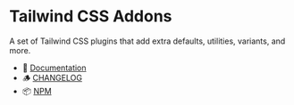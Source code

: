 # Tailwind CSS Addons

A set of Tailwind CSS plugins that add extra defaults, utilities, variants, and more.

- 📕 [Documentation](https://tailwindcss-addons.vercel.app)
- 🪵 [CHANGELOG](https://tailwindcss-addons.vercel.app/changelog)
- 📦 [NPM](https://www.npmjs.com/package/tailwindcss-addons)
